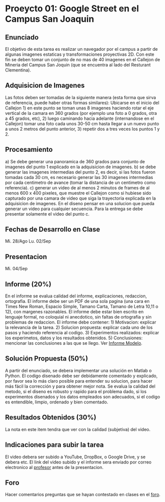 # Proeycto 01: Google Street en el Campus San Joaquin

## Enunciado
El objetivo de esta tarea es realizar un navegador por el campus a partir de algunas imagenes estaticas y transformaciones proyectivas 2D. Con este fin se deben tomar un conjunto de no mas de 40 imagenes en el Callejon de Mineria del Campus San Joquin (que se encuentra al lado del Resturant Clementina). 

## Adquisicion de Imagenes
Las fotos deben ser tomadas de la siguiente manera (esta forma que sirva de referencia, puede haber otras formas similares): Ubicarse en el inicio del Callejon 1) en este punto se toman unas 8 imagenes haciendo rotar el eje vertical de la camara en 360 grados (por ejemplo una foto a 0 grados, otra a 45 grados, etc), 2) luego caminando hacia adelante (internandose en el Callejon) tomar una foto cada unos 30-50 cm hasta llegar a un nuevo punto a unos 2 metros del punto anterior, 3) repetir dos a tres veces los puntos 1 y 2. 

## Procesamiento
a) Se debe generar una panoramica de 360 grados para conjunto de imagenes del punto 1 explicado en la adquisicion de imagenes. b) se debe generar las imagenes intermedias del punto 2, es decir, si las fotos fueron tomadas cada 30 cm, es necesario generar las 30 imagenes intermedias por cada centimetro de avance (tomar la distancia de un centimetro como referencia). c) generar un video de al menos 2 minutos de frames de al menos 600 x 400 pixeles, que muestre el Callejon como si hubiese sido capturado por una camara de video que siga la trayectoria explicada en la adquisicion de imagenes. En el diseno pensar en una solucion que pueda generar un video para cualquier secuencia. Para la entrega se debe presentar solamente el video del punto c. 

## Fechas de Desarrollo en Clase
Mi. 28/Ago 
Lu. 02/Sep

## Presentacion
Mi. 04/Sep 

## Informe (20%)
En el informe se evalua calidad del informe, explicaciones, redaccion, ortografia. El informe debe ser un PDF de una sola pagina (una cara en Times New Roman, Espacio Simple, Tamano Carta, Tamano de Letra 10,11 o 12), con margenes razonables. El informe debe estar bien escrito en lenguaje formal, no coloquial ni anecdotico, sin faltas de ortografia y sin problemas de redaccion. El informe debe contener: 1) Motivacion: explicar la relevancia de la tarea. 2) Solucion propuesta: explicar cada uno de los pasos y haciendo referencia al codigo. 3) Experimentos realizados: explicar los experimetos, datos y los resultados obtenidos. 5) Conclusiones: mencionar las conclusiones a las que se llego. Ver [Informe Modelo](https://github.com/domingomery/imagenes/blob/master/tareas/TareaModelo.pdf).

## Solución Propuesta (50%)
A partir del enunciado, se debera implementar una solución en Matlab o Python. El codigo disenado debe ser debidamente comentado y explicado, por favor sea lo más claro posible para entender su solucion, para hacer más fácil la corrección y para obtener mejor nota. Se evalua la calidad del metodo, si el diseno es robusto y rapido para el problema dado, si los experimentos disenados y los datos empleados son adecuados, si el codigo es entendible, limpio, ordenado y bien comentado.

## Resultados Obtenidos (30%)
La nota en este item tendra que ver con la calidad (subjetiva) del video.

## Indicaciones para subir la tarea
 El video debera ser subido a YouTube, DropBox, o Google Drive, y se debera etc. El link del video subido y el informe sera enviado por correo electronico al [profesor](mailto:domingo.mery@uc.cl) antes de la presentacion.  

## Foro
Hacer comentarios preguntas que se hayan contestado en clases en el [foro](https://github.com/domingomery/vision/issues/1).
